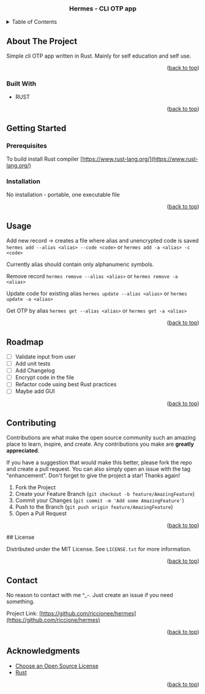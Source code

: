 <a name="readme-top"></a>

<!-- PROJECT SHIELDS -->
<!--
*** I'm using markdown "reference style" links for readability.
*** Reference links are enclosed in brackets [ ] instead of parentheses ( ).
*** See the bottom of this document for the declaration of the reference variables
*** for contributors-url, forks-url, etc. This is an optional, concise syntax you may use.
*** https://www.markdownguide.org/basic-syntax/#reference-style-links
-->
<div align="center">
  <h3 align="center">Hermes - CLI OTP app</h3>
</div>

<!-- TABLE OF CONTENTS -->
<details>
  <summary>Table of Contents</summary>
  <ol>
    <li>
      <a href="#about-the-project">About The Project</a>
      <ul>
        <li><a href="#built-with">Built With</a></li>
      </ul>
    </li>
    <li>
      <a href="#getting-started">Getting Started</a>
      <ul>
        <li><a href="#prerequisites">Prerequisites</a></li>
        <li><a href="#installation">Installation</a></li>
      </ul>
    </li>
    <li><a href="#usage">Usage</a></li>
    <li><a href="#roadmap">Roadmap</a></li>
    <li><a href="#contributing">Contributing</a></li>
    <li><a href="#license">License</a></li>
    <li><a href="#contact">Contact</a></li>
    <li><a href="#acknowledgments">Acknowledgments</a></li>
  </ol>
</details>

<!-- ABOUT THE PROJECT -->
## About The Project

Simple cli OTP app written in Rust. Mainly for self education and self use.

<p align="right">(<a href="#readme-top">back to top</a>)</p>

### Built With

* RUST

<p align="right">(<a href="#readme-top">back to top</a>)</p>

<!-- GETTING STARTED -->
## Getting Started

### Prerequisites

To build install Rust compiler [https://www.rust-lang.org/](https://www.rust-lang.org/)

### Installation

No installation - portable, one executable file

<p align="right">(<a href="#readme-top">back to top</a>)</p>

<!-- USAGE EXAMPLES -->
## Usage

Add new record -> creates a file where alias and unencrypted code is saved
`hermes add --alias <alias> --code <code>`
or
`hermes add -a <alias> -c <code>`

Currently alias should contain only alphanumeric symbols.

Remove record
`hermes remove --alias <alias>`
or
`hermes remove -a <alias>`

Update code for existing alias
`hermes update --alias <alias>`
or
`hermes update -a <alias>`

Get OTP by alias
`hermes get --alias <alias>`
or
`hermes get -a <alias>`

<p align="right">(<a href="#readme-top">back to top</a>)</p>

<!-- ROADMAP -->
## Roadmap

- [ ] Validate input from user
- [ ] Add unit tests
- [ ] Add Changelog
- [ ] Encrypt code in the file
- [ ] Refactor code using best Rust practices
- [ ] Maybe add GUI

<p align="right">(<a href="#readme-top">back to top</a>)</p>

<!-- CONTRIBUTING -->
## Contributing

Contributions are what make the open source community such an amazing place to learn, inspire, and create. Any contributions you make are **greatly appreciated**.

If you have a suggestion that would make this better, please fork the repo and create a pull request. You can also simply open an issue with the tag "enhancement".
Don't forget to give the project a star! Thanks again!

1. Fork the Project
2. Create your Feature Branch (`git checkout -b feature/AmazingFeature`)
3. Commit your Changes (`git commit -m 'Add some AmazingFeature'`)
4. Push to the Branch (`git push origin feature/AmazingFeature`)
5. Open a Pull Request

<p align="right">(<a href="#readme-top">back to top</a>)</p>
<!-- LICENSE -->
## License

Distributed under the MIT License. See `LICENSE.txt` for more information.

<p align="right">(<a href="#readme-top">back to top</a>)</p>

<!-- CONTACT -->
## Contact

No reason to contact with me ^_-.
Just create an issue if you need something.

Project Link:
[https://github.com/riccionee/hermes](https://github.com/riccione/hermes)

<p align="right">(<a href="#readme-top">back to top</a>)</p>

<!-- ACKNOWLEDGMENTS -->
## Acknowledgments

* [Choose an Open Source License](https://choosealicense.com)
* [Rust](https://www.rust-lang.org/)

<p align="right">(<a href="#readme-top">back to top</a>)</p>
